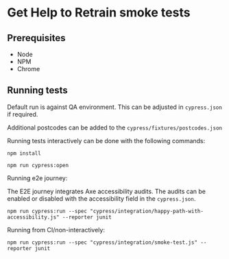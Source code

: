 # Get Help to Retrain smoke tests

## Prerequisites

- Node
- NPM
- Chrome

## Running tests

Default run is against QA environment.  This can be adjusted in `cypress.json` if required.

Additional postcodes can be added to the `cypress/fixtures/postcodes.json`

Running tests interactively can be done with the following commands:

`npm install`

`npm run cypress:open`

Running e2e journey:

The E2E journey integrates Axe accessibility audits.  The audits can be enabled or disabled with the 
accessibility field in the `cypress.json`.

`npm run cypress:run --spec "cypress/integration/happy-path-with-accessibility.js" --reporter junit`

Running from CI/non-interactively:

`npm run cypress:run --spec "cypress/integration/smoke-test.js" --reporter junit`
